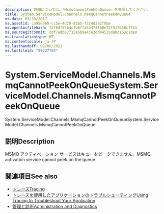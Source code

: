 ```yaml
---
description: 詳細については、「MsmqCannotPeekOnQueue」を参照してください。
title: System.ServiceModel.Channels.MsmqCannotPeekOnQueue
ms.date: 03/30/2017
ms.assetid: cb95e569-cc5e-4d70-81b5-7374d3a2f8be
ms.openlocfilehash: f278df55b4cfb6ffa6b474f58e72f017658cff51
ms.sourcegitcommit: ddf7edb67715a5b9a45e3dd44536dabc153c1de0
ms.translationtype: MT
ms.contentlocale: ja-JP
ms.lasthandoff: 02/06/2021
ms.locfileid: "99727704"
---
```

# <a name="systemservicemodelchannelsmsmqcannotpeekonqueue"></a><span data-ttu-id="b11ae-103">System.ServiceModel.Channels.MsmqCannotPeekOnQueue</span><span class="sxs-lookup"><span data-stu-id="b11ae-103">System.ServiceModel.Channels.MsmqCannotPeekOnQueue</span></span>

<span data-ttu-id="b11ae-104">System.ServiceModel.Channels.MsmqCannotPeekOnQueue</span><span class="sxs-lookup"><span data-stu-id="b11ae-104">System.ServiceModel.Channels.MsmqCannotPeekOnQueue</span></span>  
  
## <a name="description"></a><span data-ttu-id="b11ae-105">説明</span><span class="sxs-lookup"><span data-stu-id="b11ae-105">Description</span></span>  

 <span data-ttu-id="b11ae-106">MSMQ アクティべーション サービスはキューをピークできません。</span><span class="sxs-lookup"><span data-stu-id="b11ae-106">MSMQ activation service cannot peek on the queue.</span></span>  
  
## <a name="see-also"></a><span data-ttu-id="b11ae-107">関連項目</span><span class="sxs-lookup"><span data-stu-id="b11ae-107">See also</span></span>

- [<span data-ttu-id="b11ae-108">トレース</span><span class="sxs-lookup"><span data-stu-id="b11ae-108">Tracing</span></span>](index.md)
- [<span data-ttu-id="b11ae-109">トレースを使用したアプリケーションのトラブルシューティング</span><span class="sxs-lookup"><span data-stu-id="b11ae-109">Using Tracing to Troubleshoot Your Application</span></span>](using-tracing-to-troubleshoot-your-application.md)
- [<span data-ttu-id="b11ae-110">管理と診断</span><span class="sxs-lookup"><span data-stu-id="b11ae-110">Administration and Diagnostics</span></span>](../index.md)

